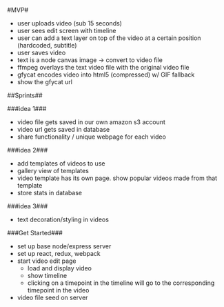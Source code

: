#MVP#
- user uploads video (sub 15 seconds)
- user sees edit screen with timeline
- user can add a text layer on top of the video at a certain position (hardcoded, subtitle)
- user saves video
- text is a node canvas image -> convert to video file
- ffmpeg overlays the text video file with the original video file
- gfycat encodes video into html5 (compressed) w/ GIF fallback
- show the gfycat url

##Sprints##

###idea 1###
- video file gets saved in our own amazon s3 account
- video url gets saved in database
- share functionality / unique webpage for each video

###idea 2###
- add templates of videos to use
- gallery view of templates
- video template has its own page. show popular videos made from that template
- store stats in database

###idea 3###
- text decoration/styling in videos


###Get Started###
- set up base node/express server
- set up react, redux, webpack
- start video edit page
  - load and display video
  - show timeline
  - clicking on a timepoint in the timeline will go to the corresponding timepoint in the video
- video file seed on server